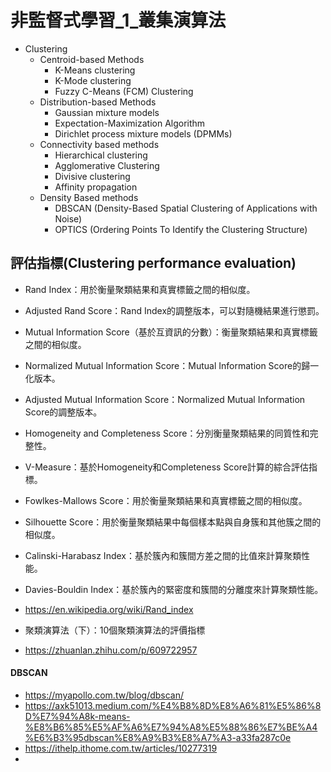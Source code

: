 # 非監督式學習_1_叢集演算法
- Clustering
  - Centroid-based Methods
    - K-Means clustering
    - K-Mode clustering
    - Fuzzy C-Means (FCM) Clustering 
  - Distribution-based Methods
    - Gaussian mixture models
    - Expectation-Maximization Algorithm
    - Dirichlet process mixture models (DPMMs) 
  - Connectivity based methods
    - Hierarchical clustering
    - Agglomerative Clustering
    - Divisive clustering
    - Affinity propagation 
  - Density Based methods
    - DBSCAN (Density-Based Spatial Clustering of Applications with Noise)
    - OPTICS (Ordering Points To Identify the Clustering Structure)

## 評估指標(Clustering performance evaluation)
- Rand Index：用於衡量聚類結果和真實標籤之間的相似度。
- Adjusted Rand Score：Rand Index的調整版本，可以對隨機結果進行懲罰。
- Mutual Information Score（基於互資訊的分數）：衡量聚類結果和真實標籤之間的相似度。
- Normalized Mutual Information Score：Mutual Information Score的歸一化版本。
- Adjusted Mutual Information Score：Normalized Mutual Information Score的調整版本。
- Homogeneity and Completeness Score：分別衡量聚類結果的同質性和完整性。
- V-Measure：基於Homogeneity和Completeness Score計算的綜合評估指標。
- Fowlkes-Mallows Score：用於衡量聚類結果和真實標籤之間的相似度。
- Silhouette Score：用於衡量聚類結果中每個樣本點與自身簇和其他簇之間的相似度。
- Calinski-Harabasz Index：基於簇內和簇間方差之間的比值來計算聚類性能。
- Davies-Bouldin Index：基於簇內的緊密度和簇間的分離度來計算聚類性能。

- https://en.wikipedia.org/wiki/Rand_index
- 聚類演算法（下）：10個聚類演算法的評價指標
- https://zhuanlan.zhihu.com/p/609722957


#### DBSCAN
- https://myapollo.com.tw/blog/dbscan/
- https://axk51013.medium.com/%E4%B8%8D%E8%A6%81%E5%86%8D%E7%94%A8k-means-%E8%B6%85%E5%AF%A6%E7%94%A8%E5%88%86%E7%BE%A4%E6%B3%95dbscan%E8%A9%B3%E8%A7%A3-a33fa287c0e
- https://ithelp.ithome.com.tw/articles/10277319
- 
